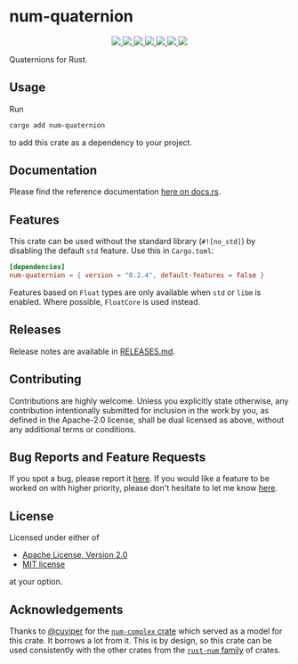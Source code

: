 # num-quaternion

<p align="center">
  <a href="https://github.com/ralphtandetzky/num-quaternion/actions">
    <img src="https://img.shields.io/github/actions/workflow/status/ralphtandetzky/num-quaternion/cargo_build_and_test.yml?branch=master" />
  </a>
  <a href="https://docs.rs/num-quaternion/latest/num-quaternion/">
    <img src="https://img.shields.io/docsrs/num-quaternion" />
  </a>
  <a href="https://crates.io/crates/num-quaternion">
    <img src="https://img.shields.io/crates/d/num-quaternion" />
  </a>
  <a href="https://choosealicense.com/licenses/mit/">
    <img src="https://img.shields.io/badge/license-MIT-blue" />
  </a>
  <a href="https://choosealicense.com/licenses/apache-2.0/">
    <img src="https://img.shields.io/badge/license-Apache_2.0-blue" />
  </a>
  <a href="https://crates.io/crates/num-quaternion">
    <img src="https://img.shields.io/crates/v/num-quaternion" />
  </a>
  <a href="https://github.com/ralphtandetzky/num-quaternion/graphs/contributors">
    <img src="https://img.shields.io/github/contributors/ralphtandetzky/num-quaternion" />
  </a>
</p>

Quaternions for Rust.


## Usage

Run
```bash
cargo add num-quaternion
```
to add this crate as a dependency to your project.

## Documentation

Please find the reference documentation [here on docs.rs](https://docs.rs/num-quaternion/latest/num-quaternion/).


## Features

This crate can be used without the standard library (`#![no_std]`) by disabling
the default `std` feature. Use this in `Cargo.toml`:

```toml
[dependencies]
num-quaternion = { version = "0.2.4", default-features = false }
```

Features based on `Float` types are only available when `std` or `libm` is
enabled. Where possible, `FloatCore` is used instead.

## Releases

Release notes are available in [RELEASES.md](RELEASES.md).


## Contributing

Contributions are highly welcome. Unless you explicitly state otherwise,
any contribution intentionally submitted for inclusion in the work by you,
as defined in the Apache-2.0 license, shall be dual licensed as above,
without any additional terms or conditions.


## Bug Reports and Feature Requests

If you spot a bug, please report it
[here](https://github.com/ralphtandetzky/num-quaternion/issues).
If you would like a feature to be worked on with higher priority,
please don't hesitate to let me know
[here](https://github.com/ralphtandetzky/num-quaternion/issues).


## License

Licensed under either of

 * [Apache License, Version 2.0](http://www.apache.org/licenses/LICENSE-2.0)
 * [MIT license](http://opensource.org/licenses/MIT)

at your option.


## Acknowledgements

Thanks to [@cuviper](https://github.com/cuviper) for the
[`num-complex` crate](https://crates.io/crates/num-complex) which served
as a model for this crate. It borrows a lot from it. This is by design,
so this crate can be used consistently with the other crates from the
[`rust-num` family](https://github.com/rust-num) of crates.
